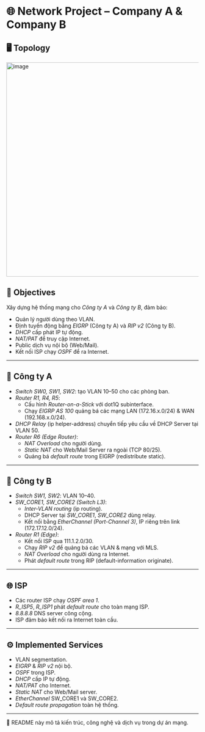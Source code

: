 # 🌐 Network Project – Company A & Company B
## 🖥️ Topology
<img width="958" height="561" alt="image" src="https://github.com/user-attachments/assets/0f4863a4-47c5-481e-b480-5cfa25a209df" />

## 🎯 Objectives
Xây dựng hệ thống mạng cho *Công ty A* và *Công ty B*, đảm bảo:
- Quản lý người dùng theo VLAN.
- Định tuyến động bằng *EIGRP* (Công ty A) và *RIP v2* (Công ty B).
- *DHCP* cấp phát IP tự động.
- *NAT/PAT* để truy cập Internet.
- Public dịch vụ nội bộ (Web/Mail).
- Kết nối ISP chạy *OSPF* để ra Internet.

---

## 🏢 Công ty A
- *Switch SW0, SW1, SW2*: tạo VLAN 10–50 cho các phòng ban.  
- *Router R1, R4, R5*:
  - Cấu hình *Router-on-a-Stick* với dot1Q subinterface.
  - Chạy *EIGRP AS 100* quảng bá các mạng LAN (172.16.x.0/24) & WAN (192.168.x.0/24).
- *DHCP Relay* (ip helper-address) chuyển tiếp yêu cầu về DHCP Server tại VLAN 50.  
- *Router R6 (Edge Router)*:
  - *NAT Overload* cho người dùng.
  - *Static NAT* cho Web/Mail Server ra ngoài (TCP 80/25).
  - Quảng bá *default route* trong EIGRP (redistribute static).

---

## 🏢 Công ty B
- *Switch SW1, SW2*: VLAN 10–40.  
- *SW_CORE1, SW_CORE2 (Switch L3)*:
  - *Inter-VLAN routing* (ip routing).
  - DHCP Server tại *SW_CORE1*, *SW_CORE2* dùng relay.
  - Kết nối bằng *EtherChannel (Port-Channel 3)*, IP riêng trên link (172.17.12.0/24).
- *Router R1 (Edge)*:
  - Kết nối ISP qua 111.1.2.0/30.
  - Chạy *RIP v2* để quảng bá các VLAN & mạng với MLS.
  - *NAT Overload* cho người dùng ra Internet.
  - Phát *default route* trong RIP (default-information originate).

---

## 🌐 ISP
- Các router ISP chạy *OSPF area 1*.  
- *R_ISP5*, *R_ISP1* phát *default route* cho toàn mạng ISP.  
- *8.8.8.8* DNS server công cộng.  
- ISP đảm bảo kết nối ra Internet toàn cầu.

---

## ⚙️ Implemented Services
- VLAN segmentation.  
- *EIGRP* & *RIP v2* nội bộ.  
- *OSPF* trong ISP.  
- *DHCP* cấp IP tự động.  
- *NAT/PAT* cho Internet.  
- *Static NAT* cho Web/Mail server.  
- *EtherChannel* SW_CORE1 và SW_CORE2.  
- *Default route propagation* toàn hệ thống.

---

📌 README này mô tả kiến trúc, công nghệ và dịch vụ trong dự án mạng.  

